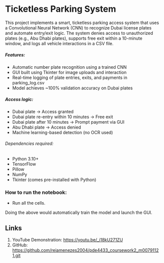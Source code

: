 # Ticketless Parking System

This project implements a smart, ticketless parking access system that uses a Convolutional Neural Network (CNN) to recognize Dubai license plates and automate 
entry/exit logic. The system denies access to unauthorized plates (e.g., Abu Dhabi plates), supports free exit within a 10-minute window, and logs all vehicle interactions 
in a CSV file.

##### Features:
- Automatic number plate recognition using a trained CNN
- GUI built using Tkinter for image uploads and interaction
- Real-time logging of plate entries, exits, and payments in parking_log.csv
- Model achieves ~100% validation accuracy on Dubai plates

##### Access logic:
  - Dubai plate → Access granted
  - Dubai plate re-entry within 10 minutes → Free exit
  - Dubai plate after 10 minutes → Prompt payment via GUI
  - Abu Dhabi plate → Access denied
  - Machine learning-based detection (no OCR used)

###### Dependencies required:
- Python 3.10+
- TensorFlow
- Pillow
- NumPy
- Tkinter (comes pre-installed with Python)

### How to run the notebook:
- Run all the cells.

Doing the above would automatically train the model and launch the GUI.

## Links
1. YouTube Demonstration: https://youtu.be/_i18kU271ZU 
2. GitHub: https://github.com/reiamenezes2004/pde4433_coursework2_m00791121.git


